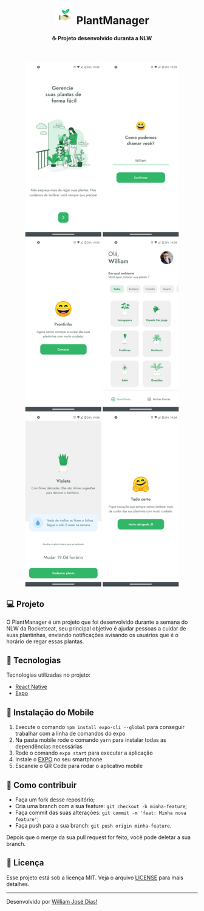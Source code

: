 <h1 align="center">
    <img src="./assets/icon.png" width="50"/>
    PlantManager
</h1>

<h4 align="center">
  ☕ Projeto desenvolvido duranta a NLW
</h4>

<br>

<p align="center">
  <img alt="Frontend" src="./images/img1.jpeg" width="200" width="100%" />
  <img alt="Frontend" src="./images/img2.jpeg" width="200" width="100%" />
  <img alt="Frontend" src="./images/img3.jpeg" width="200" width="100%" />
  <img alt="Frontend" src="./images/img4.jpeg" width="200" width="100%" />
  <img alt="Frontend" src="./images/img5.jpeg" width="200" width="100%" />
  <img alt="Frontend" src="./images/img6.jpeg" width="200" width="100%" />
</p>

## 💻 Projeto
O PlantManager é um projeto que foi desenvolvido durante a semana do NLW da Rocketseat, seu principal objetivo é ajudar pessoas a cuidar de suas plantinhas, enviando notificações avisando os usuários que é o horário de regar essas plantas.

## :rocket: Tecnologias

Tecnologias utilizadas no projeto:

- [React Native](https://facebook.github.io/react-native/)
- [Expo](https://expo.io/)


## 🚀 Instalação do Mobile
1. Execute o comando `npm install expo-cli --global` para conseguir trabalhar com a linha de comandos do expo
2. Na pasta mobile rode o comando `yarn` para instalar todas as dependências necessárias
3. Rode o comando `expo start` para executar a aplicação
4. Instale o [EXPO](https://play.google.com/store/apps/details?id=host.exp.exponent&hl=pt_BR) no seu smartphone
4. Escaneie o QR Code para rodar o aplicativo mobile

## 🤔 Como contribuir

- Faça um fork desse repositório;
- Cria uma branch com a sua feature: `git checkout -b minha-feature`;
- Faça commit das suas alterações: `git commit -m 'feat: Minha nova feature'`;
- Faça push para a sua branch: `git push origin minha-feature`.

Depois que o merge da sua pull request for feito, você pode deletar a sua branch.


## :memo: Licença

Esse projeto está sob a licença MIT. Veja o arquivo [LICENSE](LICENSE.md) para mais detalhes.

---

Desenvolvido por [William José Dias!](https://github.com/WilliamWJD)